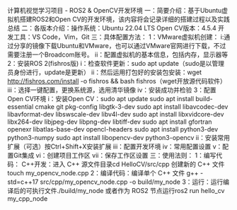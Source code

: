 计算机视觉学习项目 - ROS2 & OpenCV开发环境
一：简要介绍：基于Ubuntu虚拟机搭建ROS2和Open CV的开发环境，该内容将会记录详细的搭建过程以及实践总结
二：各版本介绍：操作系统：Ubuntu 22.04 LTS
               Open CV版本：4.5.4
               开发工具：VS Code，Vim，Git
三：具体配置方法：
   1：VMware虚拟机创建：
     i:通过分享的镜像下载Ubuntu和VMware，也可以通过VMware官网进行下载，不过需要注册一个Broadcom账号。
     ii：配置虚拟机的基本信息，包括内存，显示器等
   2：安装ROS 2(fishros版)
     i：检查软件更新：sudo apt update（sudo是以管理员身份进行，update是更新）
     ii：然后运用打包好的安装包安装：wget http://fishros.com/install -o fishros && bash fishros（wget开放源代码软件）
     iii：选择一键配置，更换系统源，选用清华镜像
     iv：安装成功并检验
   3：配置Open CV环境
     i：安装Open CV：sudo apt update 
                     sudo apt install build-essential cmake git pkg-config libgtk-3-dev
                     sudo apt install libavcodec-dev libavformat-dev libswscale-dev libv4l-dev
                     sudo apt install libxvidcore-dev libx264-dev libjpeg-dev libpng-dev libtiff-dev
                     sudo apt install gfortran openexr libatlas-base-dev opencl-headers
                     sudo apt install python3-dev python3-numpy
                     sudo apt install libopencv-dev python3-opencv
      ii：安装常用扩展（可选）按Ctrl+Shift+X安装扩展
      iii：配置开发环境
      iv：常用配置设置
      v：配置Git集成
      vi：创建项目工作区
      vii：保存工作区设置
三：使用法则：
 1：编写代码： C++开发：进入 C++ 源文件目录cd HelloCV/src/cpp 
                      创建新的 C++ 文件touch my_opencv_node.cpp
 2：编译代码：编译单个 C++ 文件 g++ -std=c++17 src/cpp/my_opencv_node.cpp -o build/my_node
 3：运行：运行编译后的可执行文件./build/my_node 或者作为 ROS2 节点运行ros2 run hello_cv my_cpp_node

